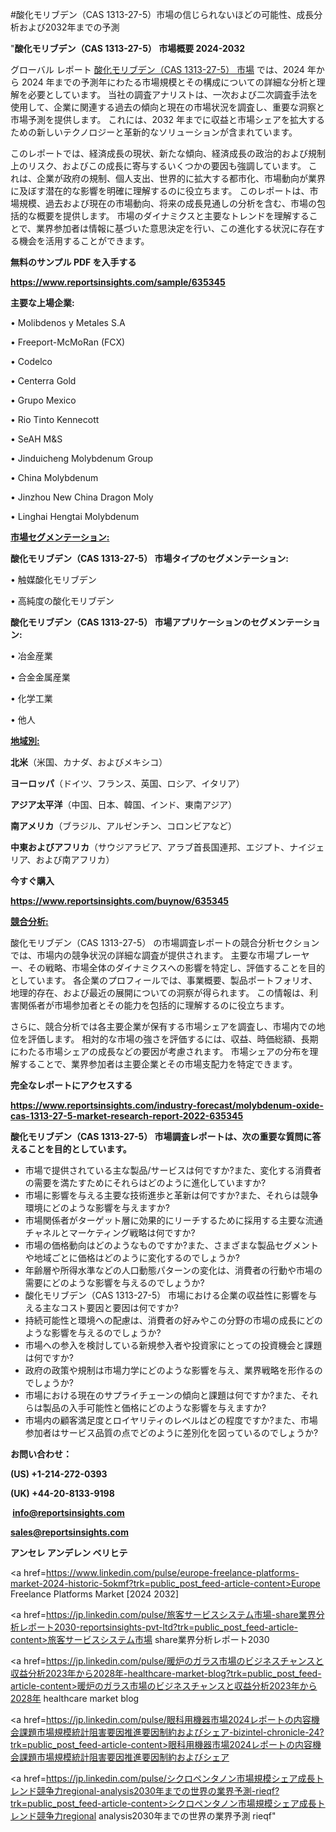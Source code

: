 #酸化モリブデン（CAS 1313-27-5）市場の信じられないほどの可能性、成長分析および2032年までの予測

"<strong>酸化モリブデン（CAS 1313-27-5） 市場概要 2024-2032</strong>

グローバル レポート <a href=https://www.reportsinsights.com/sample/635345>酸化モリブデン（CAS 1313-27-5） 市場</a> では、2024 年から 2024 年までの予測年にわたる市場規模とその構成についての詳細な分析と理解を必要としています。 当社の調査アナリストは、一次および二次調査手法を使用して、企業に関連する過去の傾向と現在の市場状況を調査し、重要な洞察と市場予測を提供します。 これには、2032 年までに収益と市場シェアを拡大​​するための新しいテクノロジーと革新的なソリューションが含まれています。

このレポートでは、経済成長の現状、新たな傾向、経済成長の政治的および規制上のリスク、およびこの成長に寄与するいくつかの要因も強調しています。 これは、企業が政府の規制、個人支出、世界的に拡大する都市化、市場動向が業界に及ぼす潜在的な影響を明確に理解するのに役立ちます。 このレポートは、市場規模、過去および現在の市場動向、将来の成長見通しの分析を含む、市場の包括的な概要を提供します。 市場のダイナミクスと主要なトレンドを理解することで、業界参加者は情報に基づいた意思決定を行い、この進化する状況に存在する機会を活用することができます。

<strong><b>無料のサンプル PDF を入手する</b></strong>

<a href=https://www.reportsinsights.com/sample/635345><strong><u>https://www.reportsinsights.com/sample/635345</u></strong></a>

<strong>主要な上場企業:</strong>

• Molibdenos y Metales S.A

• Freeport-McMoRan (FCX)

• Codelco

• Centerra Gold

• Grupo Mexico

• Rio Tinto Kennecott

• SeAH M&S

• Jinduicheng Molybdenum Group

• China Molybdenum

• Jinzhou New China Dragon Moly

• Linghai Hengtai Molybdenum

<strong><u>市場セグメンテーション</u></strong><strong><u>:</u></strong>

<strong>酸化モリブデン（CAS 1313-27-5） 市場タイプのセグメンテーション:</strong>

• 触媒酸化モリブデン

• 高純度の酸化モリブデン

<strong>酸化モリブデン（CAS 1313-27-5） 市場アプリケーションのセグメンテーション:</strong>

• 冶金産業

• 合金金属産業

• 化学工業

• 他人

<strong><u>地域別</u></strong><strong><u>:</u></strong>

<strong>北米</strong>（米国、カナダ、およびメキシコ）

<strong>ヨーロッパ</strong>（ドイツ、フランス、英国、ロシア、イタリア）

<strong>アジア太平洋</strong>（中国、日本、韓国、インド、東南アジア）

<strong>南アメリカ</strong>（ブラジル、アルゼンチン、コロンビアなど）

<strong>中東およびアフリカ</strong>（サウジアラビア、アラブ首長国連邦、エジプト、ナイジェリア、および南アフリカ）

<strong>今すぐ購入</strong>

<a href=https://www.reportsinsights.com/buynow/635345><strong><u>https://www.reportsinsights.com/buynow/635345</u></strong></a>

<strong><u>競合分析:</u></strong>

酸化モリブデン（CAS 1313-27-5） の市場調査レポートの競合分析セクションでは、市場内の競争状況の詳細な調査が提供されます。 主要な市場プレーヤー、その戦略、市場全体のダイナミクスへの影響を特定し、評価することを目的としています。 各企業のプロフィールでは、事業概要、製品ポートフォリオ、地理的存在、および最近の展開についての洞察が得られます。 この情報は、利害関係者が市場参加者とその能力を包括的に理解するのに役立ちます。

さらに、競合分析では各主要企業が保有する市場シェアを調査し、市場内での地位を評価します。 相対的な市場の強さを評価するには、収益、時価総額、長期にわたる市場シェアの成長などの要因が考慮されます。 市場シェアの分布を理解することで、業界参加者は主要企業とその市場支配力を特定できます。

<strong>完全なレポートにアクセスする</strong>

<a href=https://www.reportsinsights.com/industry-forecast/molybdenum-oxide-cas-1313-27-5-market-research-report-2022-635345><strong><u><b>https://www.reportsinsights.com/industry-forecast/molybdenum-oxide-cas-1313-27-5-market-research-report-2022-635345</b></u></strong></a>

<strong><b>酸化モリブデン（CAS 1313-27-5） 市場調査レポートは、次の重要な質問に答えることを目的としています。</b></strong>
<ul>
  <li>市場で提供されている主な製品/サービスは何ですか?また、変化する消費者の需要を満たすためにそれらはどのように進化していますか?</li>
  <li>市場に影響を与える主要な技術進歩と革新は何ですか?また、それらは競争環境にどのような影響を与えますか?</li>
  <li>市場関係者がターゲット層に効果的にリーチするために採用する主要な流通チャネルとマーケティング戦略は何ですか?</li>
  <li>市場の価格動向はどのようなものですか?また、さまざまな製品セグメントや地域ごとに価格はどのように変化するのでしょうか?</li>
  <li>年齢層や所得水準などの人口動態パターンの変化は、消費者の行動や市場の需要にどのような影響を与えるのでしょうか?</li>
  <li>酸化モリブデン（CAS 1313-27-5） 市場における企業の収益性に影響を与える主なコスト要因と要因は何ですか?</li>
  <li>持続可能性と環境への配慮は、消費者の好みやこの分野の市場の成長にどのような影響を与えるのでしょうか?</li>
  <li>市場への参入を検討している新規参入者や投資家にとっての投資機会と課題は何ですか?</li>
  <li>政府の政策や規制は市場力学にどのような影響を与え、業界戦略を形作るのでしょうか?</li>
  <li>市場における現在のサプライチェーンの傾向と課題は何ですか?また、それらは製品の入手可能性と価格にどのような影響を与えますか?</li>
  <li>市場内の顧客満足度とロイヤリティのレベルはどの程度ですか?また、市場参加者はサービス品質の点でどのように差別化を図っているのでしょうか?</li>
</ul>
<strong>お問い合わせ：</strong>

<strong>(US) +1-214-272-0393</strong>

<strong>(UK) +44-20-8133-9198</strong>

<strong> </strong><a href=info@reportsinsights.com><strong><u>info@reportsinsights.com</u></strong></a>

<a href=sales@reportsinsights.com><strong><u>sales@reportsinsights.com</u></strong></a>

<strong>アンセレ アンデレン ベリヒテ</strong>

<a href=https://www.linkedin.com/pulse/europe-freelance-platforms-market-2024-historic-5okmf?trk=public_post_feed-article-content>Europe Freelance Platforms Market [2024 2032]</a>

<a href=https://jp.linkedin.com/pulse/旅客サービスシステム市場-share業界分析レポート2030-reportsinsights-pvt-ltd?trk=public_post_feed-article-content>旅客サービスシステム市場 share業界分析レポート2030</a>

<a href=https://jp.linkedin.com/pulse/暖炉のガラス市場のビジネスチャンスと収益分析2023年から2028年-healthcare-market-blog?trk=public_post_feed-article-content>暖炉のガラス市場のビジネスチャンスと収益分析2023年から2028年 healthcare market blog</a>

<a href=https://jp.linkedin.com/pulse/眼科用機器市場2024レポートの内容機会課題市場規模統計阻害要因推進要因制約およびシェア-bizintel-chronicle-24?trk=public_post_feed-article-content>眼科用機器市場2024レポートの内容機会課題市場規模統計阻害要因推進要因制約およびシェア</a>

<a href=https://jp.linkedin.com/pulse/シクロペンタノン市場規模シェア成長トレンド競争力regional-analysis2030年までの世界の業界予測-rieqf?trk=public_post_feed-article-content>シクロペンタノン市場規模シェア成長トレンド競争力regional analysis2030年までの世界の業界予測 rieqf</a>"
